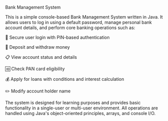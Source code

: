 Bank Management System

This is a simple console-based Bank Management System written in Java. It allows users to log in using a default password, manage personal bank account details, and perform core banking operations such as:

🔐 Secure user login with PIN-based authentication

🏦 Deposit and withdraw money

📋 View account status and details

🆔 Check PAN card eligibility

💰 Apply for loans with conditions and interest calculation

✏️ Modify account holder name

The system is designed for learning purposes and provides basic functionality in a single-user or multi-user environment. All operations are handled using Java's object-oriented principles, arrays, and console I/O.
